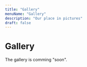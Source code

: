 ```yaml
---
title: "Gallery"
menuName: "Gallery"
description: "Our place in pictures"
draft: false
---
```


# Gallery

The gallery is comming "soon".
